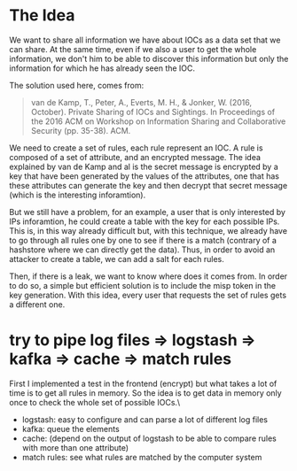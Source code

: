 # The Idea

We want to share all information we have about IOCs as a data set that we can share. At the same time, even if we also a user to get the whole information, we don't him to be able to discover this information but only the information for which he has already seen the IOC.

The solution used here, comes from:
> van de Kamp, T., Peter, A., Everts, M. H., & Jonker, W. (2016, October). Private Sharing of IOCs and Sightings. In Proceedings of the 2016 ACM on Workshop on Information Sharing and Collaborative Security (pp. 35-38). ACM.

We need to create a set of rules, each rule represent an IOC. A rule is composed of a set of attribute, and an encrypted message. The idea explained by van de Kamp and al is the secret message is encrypted by a key that have been generated by the values of the attributes, one that has these attributes can generate the key and then decrypt that secret message (which is the interesting inforamtion).

But we still have a problem, for an example, a user that is only interested by IPs inforamtion, he could create a table with the key for each possible IPs. This is, in this way already difficult but, with this technique, we already have to go through all rules one by one to see if there is a match (contrary of a hashstore where we can directly get the data). Thus, in order to avoid an attacker to create a table, we can add a salt for each rules.

Then, if there is a leak, we want to know where does it comes from. In order to do so, a simple but efficient solution is to include the misp token in the key generation. With this idea, every user that requests the set of rules gets a different one.

# try to pipe log files => logstash => kafka => cache => match rules

First I implemented a test in the frontend (encrypt) but what takes a lot of time is to get all rules in memory. So the idea is to get data in memory only once to check the whole set of possible IOCs.\\

- logstash: easy to configure and can parse a lot of different log files
- kafka: queue the elements
- cache: (depend on the output of logstash to be able to compare rules with more than one attribute)
- match rules: see what rules are matched by the computer system
